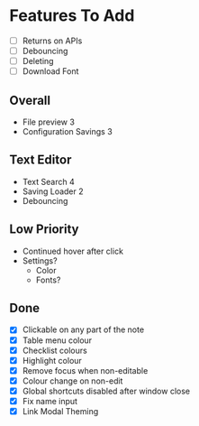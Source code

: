 # Features To Add

- [ ] Returns on APIs 
- [ ] Debouncing
- [ ] Deleting
- [ ] Download Font

## Overall
- File preview                                  3
- Configuration Savings                         3

## Text Editor
- Text Search                                   4
- Saving Loader                                 2
- Debouncing

## Low Priority
- Continued hover after click
- Settings?
    - Color
    - Fonts?


## Done
- [X] Clickable on any part of the note
- [X] Table menu colour
- [X] Checklist colours
- [X] Highlight colour
- [X] Remove focus when non-editable
- [X] Colour change on non-edit
- [X] Global shortcuts disabled after window close
- [X] Fix name input
- [X] Link Modal Theming
